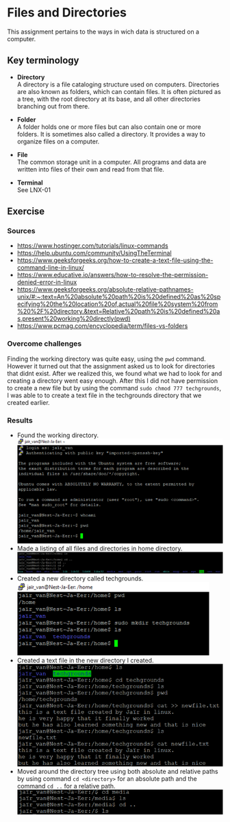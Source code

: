 # Files and Directories
This assignment pertains to the ways in wich data is structured on a computer. 
## Key terminology
- **Directory**  
A directory is a file cataloging structure used on computers. Directories are also known as folders, which can contain files. It is often pictured as a tree, with the root directory at its base, and all other directories branching out from there. 

- **Folder**  
A folder holds one or more files but can also contain one or more folders. It is sometimes also called a directory. It provides a way to organize files on a computer. 

- **File**  
The common storage unit in a computer. All programs and data are written into files of their own and read from that file. 

- **Terminal**  
See LNX-01 

## Exercise
### Sources
- https://www.hostinger.com/tutorials/linux-commands  
- https://help.ubuntu.com/community/UsingTheTerminal  
- https://www.geeksforgeeks.org/how-to-create-a-text-file-using-the-command-line-in-linux/  
- https://www.educative.io/answers/how-to-resolve-the-permission-denied-error-in-linux  
- https://www.geeksforgeeks.org/absolute-relative-pathnames-unix/#:~:text=An%20absolute%20path%20is%20defined%20as%20specifying%20the%20location%20of,actual%20file%20system%20from%20%2F%20directory.&text=Relative%20path%20is%20defined%20as,present%20working%20directly(pwd)  
- https://www.pcmag.com/encyclopedia/term/files-vs-folders 

 

### Overcome challenges

Finding the working directory was quite easy, using the ```pwd``` command. However it turned out that the assignment asked us to look for directories that didnt exist. After we realized this, we found what we had to look for and creating a directory went easy enough. After this I did not have permission to create a new file but by using the command ```sudo chmod 777 techgrounds```, I was able to to create a text file in the techgrounds directory that we created earlier. 
### Results
- Found the working directory.  
![pwd](https://github.com/Techgrounds-Cloud-9/cloud-9-jairvaneer/blob/4dcf369698c33089e31155764ec6b3c1263e94f2/00_includes/Sprint%201/Screenshots%20Linux/LNX-02%20Files%20and%20Directories/LNX-02%20Exercise%201%20-%20%231_Current_Working_Directory.png)
- Made a listing of all files and directories in home directory.  
![ls](https://github.com/Techgrounds-Cloud-9/cloud-9-jairvaneer/blob/4dcf369698c33089e31155764ec6b3c1263e94f2/00_includes/Sprint%201/Screenshots%20Linux/LNX-02%20Files%20and%20Directories/LNX-02%20Exercise%201%20-%20%232_Directories.png)
- Created a new directory called techgrounds.  
![mkdir techgrounds](https://github.com/Techgrounds-Cloud-9/cloud-9-jairvaneer/blob/4dcf369698c33089e31155764ec6b3c1263e94f2/00_includes/Sprint%201/Screenshots%20Linux/LNX-02%20Files%20and%20Directories/LNX-02%20Exercise%201%20-%20%233_Create_New_Directory_Techgrounds.png)
- Created a text file in the new directory I created.  
![cat newfile](https://github.com/Techgrounds-Cloud-9/cloud-9-jairvaneer/blob/4dcf369698c33089e31155764ec6b3c1263e94f2/00_includes/Sprint%201/Screenshots%20Linux/LNX-02%20Files%20and%20Directories/LNX-02%20Exercise%201%20-%20%234_Create_New_File.png)
- Moved around the directory tree using both absolute and relative paths by using command `cd <directory>` for an absolute path and the command `cd ..` for a relative path.  
![absolute relative moving](https://github.com/Techgrounds-Cloud-9/cloud-9-jairvaneer/blob/4dcf369698c33089e31155764ec6b3c1263e94f2/00_includes/Sprint%201/Screenshots%20Linux/LNX-02%20Files%20and%20Directories/LNX-02%20Exercise%201%20-%20%235_Absolute_&_Relative_Paths_Moving_Directory.png)